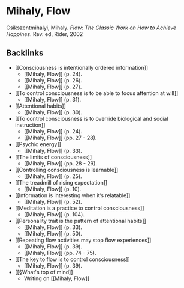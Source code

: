 # Mihaly, Flow
Csikszentmihalyi, Mihaly. *Flow: The Classic Work on How to Achieve Happines*. Rev. ed, Rider, 2002

## Backlinks
* [[Consciousness is intentionally ordered information]]
	* [[Mihaly, Flow]] (p. 24).
	* [[Mihaly, Flow]] (p. 26).
	* [[Mihaly, Flow]] (p. 27).
* [[To control consciousness is to be able to focus attention at will]]
	* [[Mihaly, Flow]] (p. 31).
* [[Attentional habits]]
	* [[Mihaly, Flow]] (p. 30).
* [[To control consciousness is to override biological and social instruction]]
	* [[Mihaly, Flow]] (p. 24).
	* [[Mihaly, Flow]] (pp. 27 - 28).
* [[Psychic energy]]
	* [[Mihaly, Flow]] (p. 33).
* [[The limits of consciousness]]
	* [[Mihaly, Flow]] (pp. 28 - 29).
* [[Controlling consciousness is learnable]]
	* [[Mihaly, Flow]] (p. 25).
* [[The treadmill of rising expectation]]
	* [[Mihaly, Flow]] (p. 10).
* [[Information is interesting when it’s relatable]]
	* [[Mihaly, Flow]] (p. 52).
* [[Meditation is a practice to control consciousness]]
	* [[Mihaly, Flow]] (p. 104).
* [[Personality trait is the pattern of attentional habits]]
	* [[Mihaly, Flow]] (p. 33).
	* [[Mihaly, Flow]] (p. 50).
* [[Repeating flow activities may stop flow experiences]]
	* [[Mihaly, Flow]] (p. 39).
	* [[Mihaly, Flow]] (pp. 74 - 75).
* [[The key to flow is to control consciousness]]
	* [[Mihaly, Flow]] (p. 39).
* [[§What's top of mind]]
	* Writing on [[Mihaly, Flow]]

<!-- #literature #^inbox/book -->

<!-- {BearID:04DE2361-A5BB-488B-9F9D-33B58F91D0E5-12820-00000E335296DFED} -->
